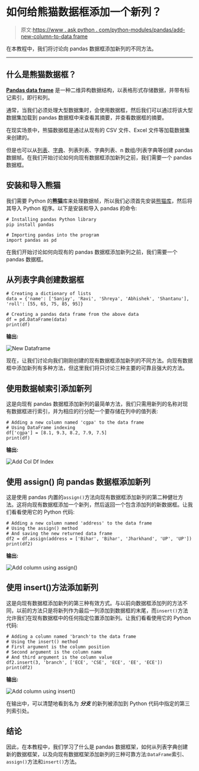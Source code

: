 # 如何给熊猫数据框添加一个新列？

> 原文:[https://www . ask python . com/python-modules/pandas/add-new-column-to-data frame](https://www.askpython.com/python-modules/pandas/add-new-column-to-dataframe)

在本教程中，我们将讨论向 pandas 数据框添加新列的不同方法。

* * *

## **什么是熊猫数据框？**

**[Pandas data frame](https://www.askpython.com/python-modules/pandas/conditionally-grouping-values)** 是一种二维异构数据结构，以表格形式存储数据，并带有标记索引，即行和列。

通常，当我们必须处理大型数据集时，会使用数据框，然后我们可以通过将该大型数据集加载到 pandas 数据框中来查看其摘要，并查看数据框的摘要。

在现实场景中，熊猫数据框是通过从现有的 CSV 文件、Excel 文件等加载数据集来创建的。

但是也可以从[列表](https://www.askpython.com/python/difference-between-python-list-vs-array)、[字典](https://www.askpython.com/python/dictionary/python-dictionary-dict-tutorial)、列表列表、字典列表、n 数组/列表字典等创建 pandas 数据帧。在我们开始讨论如何向现有数据框添加新列之前，我们需要一个 pandas 数据框。

## **安装和导入熊猫**

我们需要 Python 的**熊猫**库来处理数据帧，所以我们必须首先安装[熊猫库](https://www.askpython.com/python-modules/pandas/python-pandas-module-tutorial)，然后将其导入 Python 程序。以下是安装和导入 pandas 的命令:

```
# Installing pandas Python library
pip install pandas

```

```
# Importing pandas into the program
import pandas as pd

```

在我们开始讨论如何向现有的 pandas 数据框添加新列之前，我们需要一个 pandas 数据框。

## **从列表字典创建数据框**

```
# Creating a dictionary of lists
data = {'name': ['Sanjay', 'Ravi', 'Shreya', 'Abhishek', 'Shantanu'],
'roll': [55, 65, 75, 85, 95]}

# Creating a pandas data frame from the above data
df = pd.DataFrame(data)
print(df)

```

**输出:**

![New Dataframe](../Images/63aa80683927fc960b5ee3c85afd97e3.png)

现在，让我们讨论向我们刚刚创建的现有数据框添加新列的不同方法。向现有数据框中添加新列有多种方法，但这里我们将只讨论三种主要的可靠且强大的方法。

## **使用数据帧索引添加新列**

这是向现有 pandas 数据框添加新列的最简单方法，我们只需用新列的名称对现有数据框进行索引，并为相应的行分配一个要存储在列中的值列表:

```
# Adding a new column named 'cgpa' to the data frame
# Using DataFrame indexing
df['cgpa'] = [8.1, 9.3, 8.2, 7.9, 7.5]
print(df)

```

**输出:**

![Add Col Df Index](../Images/13bba2d70fe53a75ef5ff5d470eaaa69.png)

## **使用 assign()** 向 pandas 数据框添加新列

这是使用 pandas 内置的`assign()`方法向现有数据框添加新列的第二种健壮方法。这将向现有数据框添加一个新列，然后返回一个包含添加列的新数据框。让我们看看使用它的 Python 代码:

```
# Adding a new column named 'address' to the data frame
# Using the assign() method
# And saving the new returned data frame
df2 = df.assign(address = ['Bihar', 'Bihar', 'Jharkhand', 'UP', 'UP'])
print(df2)

```

**输出:**

![Add column using assign()](../Images/49f979698f408c10cfb933d33e0b8d50.png)

## **使用 insert()方法添加新列**

这是向现有数据框添加新列的第三种有效方式。与以前向数据框添加列的方法不同，以前的方法只是将新列作为最后一列添加到数据框的末尾，而`insert()`方法允许我们在现有数据框中的任何指定位置添加新列。让我们看看使用它的 Python 代码:

```
# Adding a column named 'branch'to the data frame
# Using the insert() method
# First argument is the column position
# Second argument is the column name
# And third argument is the column value
df2.insert(3, 'branch', ['ECE', 'CSE', 'ECE', 'EE', 'ECE'])
print(df2)

```

**输出:**

![Add column using insert()](../Images/3c2a13c9ad29c470a66a269c1a7cd6d1.png)

在输出中，可以清楚地看到名为 ***分支*** 的新列被添加到 Python 代码中指定的第三列索引处。

## **结论**

因此，在本教程中，我们学习了什么是 pandas 数据框架，如何从列表字典创建新的数据框架，以及向现有数据框架添加新列的三种可靠方法:`DataFrame`索引、`assign()`方法和`insert()`方法。